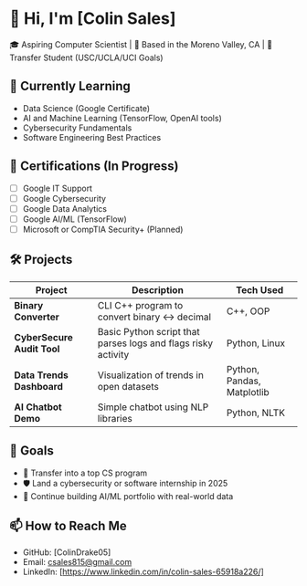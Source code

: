 # 👋 Hi, I'm [Colin Sales]

🎓 Aspiring Computer Scientist | 📍 Based in the Moreno Valley, CA | 🚀 Transfer Student (USC/UCLA/UCI Goals)

## 🌱 Currently Learning
- Data Science (Google Certificate)
- AI and Machine Learning (TensorFlow, OpenAI tools)
- Cybersecurity Fundamentals
- Software Engineering Best Practices

## 📜 Certifications (In Progress)
- [ ] Google IT Support
- [ ] Google Cybersecurity
- [ ] Google Data Analytics
- [ ] Google AI/ML (TensorFlow)
- [ ] Microsoft or CompTIA Security+ (Planned)

## 🛠️ Projects
| Project | Description | Tech Used |
|--------|-------------|-----------|
| **Binary Converter** | CLI C++ program to convert binary <-> decimal | C++, OOP |
| **CyberSecure Audit Tool** | Basic Python script that parses logs and flags risky activity | Python, Linux |
| **Data Trends Dashboard** | Visualization of trends in open datasets | Python, Pandas, Matplotlib |
| **AI Chatbot Demo** | Simple chatbot using NLP libraries | Python, NLTK |

## 💼 Goals
- 🎯 Transfer into a top CS program 
- 🛡️ Land a cybersecurity or software internship in 2025
- 🧠 Continue building AI/ML portfolio with real-world data

## 📫 How to Reach Me
- GitHub: [ColinDrake05]
- Email: csales815@gmail.com
- LinkedIn: [https://www.linkedin.com/in/colin-sales-65918a226/]
